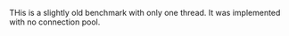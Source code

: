 THis is a slightly old benchmark with only one thread. It was implemented with no connection pool.

